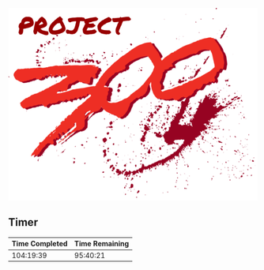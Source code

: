 ![Project 300 Logo](images/project-300-logo.png)

## Timer

| Time Completed | Time Remaining |
| -------------- | -------------- |
| 104:19:39      | 95:40:21       |
